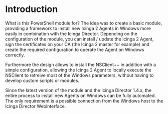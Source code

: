 Introduction
==============

What is this PowerShell module for? The idea was to create a basic module, providing a framework to install new Icinga 2 Agents in Windows more easily in combination with the Icinga Director.
Depending on the configuration of the module, you can install / update the Icinga 2 Agent, sign the certificates on your CA (the Icinga 2 master for example) and create the required configuration to operate the Agent on Windows correctly.

Furthermore the design allows to install the NSClient++ in addition with a simple configuration, allowing the Icinga 2 Agent to locally execute the NSClient to retreive most of the Windows parameters, without having to develop custom scripts or modules.

Since the latest version of the module and the Icinga Director 1.4.x, the entire process to install new Agents on Windows can be fully automated. The only requirement is a possible connection from the Windows host to the Icinga Director Webinterface.